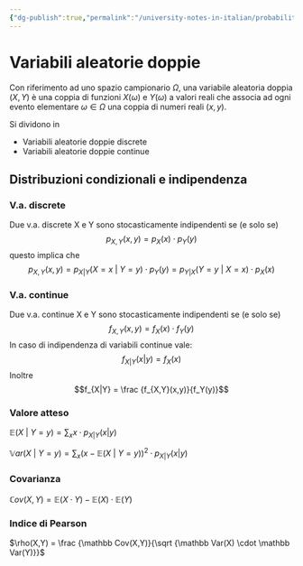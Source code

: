 ```yaml
---
{"dg-publish":true,"permalink":"/university-notes-in-italian/probabilita-e-statistica/teoria/variabili-aleatorie-doppie/","created":"2022-05-23T08:28:56.232+02:00","updated":"2023-01-23T01:48:39.333+01:00"}
---
```


# Variabili aleatorie doppie
Con riferimento ad uno spazio campionario $\Omega$, una variabile aleatoria doppia $(X,Y)$ è una coppia di funzioni $X(\omega)$ e $Y(\omega)$ a valori reali che associa ad ogni evento elementare $\omega \in \Omega$ una coppia di numeri reali $(x,y)$.

Si dividono in 
- Variabili aleatorie doppie discrete
- Variabili aleatorie doppie continue

## Distribuzioni condizionali e indipendenza
### V.a. discrete
Due v.a. discrete X e Y sono stocasticamente indipendenti se (e solo se)
$$p_{X,Y}(x,y) = p_X(x) \cdot p_Y(y)$$
questo implica che
$$p_{X,Y}(x,y) = p_{X|Y}(X=x\ | \ Y=y) \cdot p_Y(y) = p_{Y|X}(Y=y\ | \ X=x) \cdot p_X(x) $$
### V.a. continue
Due v.a. continue X e Y sono stocasticamente indipendenti se (e solo se)
$$f_{X,Y}(x,y) = f_X(x) \cdot f_Y(y)$$
In caso di indipendenza di variabili continue vale:
$$f_{X|Y}(x|y) = f_X(x)$$
Inoltre
$$f_{X|Y} = \frac {f_{X,Y}(x,y)}{f_Y(y)}$$
### Valore atteso
$\mathbb E(X \ | \ Y=y) = \sum_x x \cdot p_{X|Y}(x|y)$

$\mathbb Var(X \ | \ Y=y) = \sum_x (x - \mathbb E(X \ | \ Y=y))^2 \cdot p_{X|Y}(x|y)$

### Covarianza
$\mathbb Cov(X,Y) = \mathbb E(X \cdot Y) - \mathbb E(X) \cdot \mathbb E(Y)$

### Indice di Pearson
$\rho(X,Y) = \frac {\mathbb Cov(X,Y)}{\sqrt {\mathbb Var(X) \cdot \mathbb Var(Y)}}$
